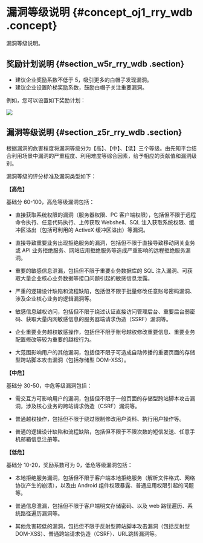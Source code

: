 # 漏洞等级说明 {#concept_oj1_rry_wdb .concept}

漏洞等级说明。

## 奖励计划说明 {#section_w5r_rry_wdb .section}

-   建议企业奖励系数不低于 5，吸引更多的白帽子发现漏洞。
-   建议企业设置阶梯奖励系数，鼓励白帽子关注重要漏洞。

例如，您可以设置如下奖励计划：

![](http://static-aliyun-doc.oss-cn-hangzhou.aliyuncs.com/assets/img/12690/15356535093309_zh-CN.png)

## 漏洞等级说明 {#section_z5r_rry_wdb .section}

根据漏洞的危害程度将漏洞等级分为【高】、【中】、【低】三个等级。由先知平台结合利用场景中漏洞的严重程度、利用难度等综合因素，给予相应的贡献值和漏洞级别。

漏洞等级的评分标准及漏洞类型如下：

**【高危】**

基础分 60-100，高危等级漏洞包括：

-   直接获取系统权限的漏洞（服务器权限、PC 客户端权限），包括但不限于远程命令执行、任意代码执行、上传获取 Webshell、SQL 注入获取系统权限、缓冲区溢出（包括可利用的 ActiveX 缓冲区溢出）等漏洞。

-   直接导致重要业务出现拒绝服务的漏洞，包括但不限于直接导致移动网关业务或 API 业务拒绝服务、网站应用拒绝服务等造成严重影响的远程拒绝服务漏洞。

-   重要的敏感信息泄漏，包括但不限于重要业务数据库的 SQL 注入漏洞、可获取大量企业核心业务数据等接口问题引起的敏感信息泄露。

-   严重的逻辑设计缺陷和流程缺陷，包括但不限于批量修改任意账号密码漏洞、涉及企业核心业务的逻辑漏洞等。

-   敏感信息越权访问，包括但不限于绕过认证直接访问管理后台、重要后台弱密码、获取大量内网敏感信息的服务器端请求伪造（SSRF）漏洞等。

-   企业重要业务越权敏感操作，包括但不限于账号越权修改重要信息、重要业务配置修改等较为重要的越权行为。

-   大范围影响用户的其他漏洞，包括但不限于可造成自动传播的重要页面的存储型跨站脚本攻击漏洞（包括存储型 DOM-XSS）。


**【中危】**

基础分 30-50，中危等级漏洞包括：

-   需交互方可影响用户的漏洞，包括但不限于一般页面的存储型跨站脚本攻击漏洞，涉及核心业务的跨站请求伪造（CSRF）漏洞等。

-   普通越权操作，包括但不限于绕过限制修改用户资料、执行用户操作等。

-   普通的逻辑设计缺陷和流程缺陷，包括但不限于不限次数的短信发送、任意手机邮箱信息注册等。


**【低危】**

基础分 10-20，奖励系数可为 0，低危等级漏洞包括：

-   本地拒绝服务漏洞，包括但不限于客户端本地拒绝服务（解析文件格式、网络协议产生的崩溃），以及由 Android 组件权限暴露、普通应用权限引起的问题等。

-   普通信息泄漏，包括但不限于客户端明文存储密码、以及 web 路径遍历、系统路径遍历漏洞等。

-   其他危害较低的漏洞，包括但不限于反射型跨站脚本攻击漏洞（包括反射型 DOM-XSS）、普通跨站请求伪造（CSRF）、URL跳转漏洞等。


